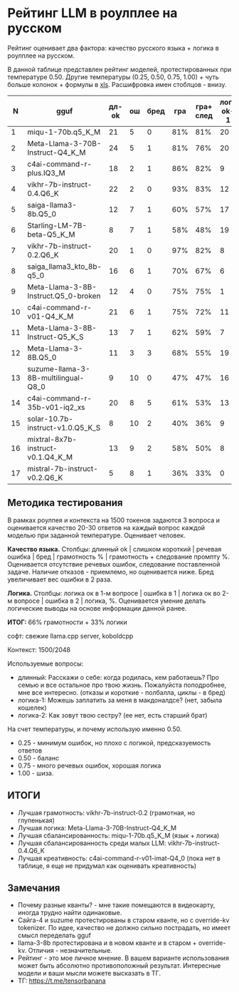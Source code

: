 ﻿# Рейтинг LLM в роулплее на русском

Рейтинг оценивает два фактора: качество русского языка + логика в роулплее на русском.

В данной таблице представлен рейтинг моделей, протестированных при температуре 0.50. Другие температуры (0.25, 0.50, 0.75, 1.00) + чуть больше колонок + формулы в [xls](https://github.com/Mozer/russian-llm-top/blob/main/%D1%80%D1%83%D1%81%D1%81%D0%BA%D0%B8%D0%B9-%D1%80%D0%B5%D0%B9%D1%82%D0%B8%D0%BD%D0%B3-llm-%D0%B2-%D1%80%D0%BE%D1%83%D0%BB%D0%BF%D0%BB%D0%B5%D0%B5.xlsx). Расшифровка имен стоблцов - внизу.


N | gguf | дл-ok | ош | бред | гра | гра+ след | лог-ok-1 | ош-1 | лог-ok-2 | ош-2 | лог | итог
--- | --- | --- | --- | --- | --- | --- | --- | --- | --- | --- | --- | ---
1 | miqu-1-70b.q5_K_M | 21 | 5 | 0 | 81% | 81% | 20 | 3 | 19 | 1 | 91% | 83%
2 | Meta-Llama-3-70B-Instruct-Q4_K_M | 24 | 5 | 1 | 81% | 76% | 20 | 0 | 20 | 0 | 100% | 83%
3 | c4ai-command-r-plus.IQ3_M | 18 | 2 | 1 | 86% | 82% | 9 | 11 | 19 | 1 | 70% | 77%
4 | vikhr-7b-instruct-0.4.Q6_K | 22 | 2 | 0 | 93% | 83% | 12 | 8 | 0 | 20 | 30% | 65%
5 | saiga-llama3-8b.Q5_0 | 12 | 7 | 1 | 60% | 57% | 17 | 3 | 13 | 7 | 75% | 62%
6 | Starling-LM-7B-beta-Q5_K_M | 8 | 7 | 1 | 58% | 48% | 19 | 1 | 17 | 3 | 90% | 61%
7 | vikhr-7b-instruct-0.2.Q6_K | 20 | 1 | 0 | 97% | 82% | 8 | 15 | 1 | 20 | 20% | 61%
8 | saiga_llama3_kto_8b-q5_0 | 16 | 6 | 1 | 70% | 67% | 6 | 14 | 14 | 6 | 50% | 61%
9 | Meta-Llama-3-8B-Instruct.Q5_0-broken | 12 | 4 | 0 | 75% | 75% | 1 | 19 | 12 | 8 | 33% | 60%
10 | c4ai-command-r-v01-Q4_K_M | 21 | 6 | 1 | 75% | 72% | 11 | 9 | 1 | 19 | 30% | 58%
11 | Meta-Llama-3-8B-Instruct-Q5_K_S | 13 | 7 | 1 | 62% | 59% | 7 | 13 | 13 | 7 | 50% | 56%
12 | Meta-Llama-3-8B.Q5_0 | 11 | 3 | 3 | 68% | 55% | 19 | 1 | 1 | 19 | 50% | 53%
13 | suzume-llama-3-8B-multilingual-Q8_0 | 9 | 10 | 0 | 47% | 47% | 16 | 4 | 6 | 14 | 55% | 49%
14 | c4ai-command-r-35b-v01-iq2_xs | 20 | 8 | 5 | 61% | 53% | 13 | 7 | 3 | 17 | 40% | 48%
15 | solar-10.7b-instruct-v1.0.Q5_K_S | 8 | 10 | 2 | 40% | 36% | 9 | 11 | 19 | 1 | 70% | 47%
16 | mixtral-8x7b-instruct-v0.1.Q4_K_M | 13 | 9 | 2 | 58% | 50% | 8 | 12 | 9 | 11 | 43% | 47%
17 | mistral-7b-instruct-v0.2.Q6_K | 5 | 8 | 1 | 36% | 33% | 0 | 20 | 13 | 7 | 33% | 33%

## Методика тестирования
В рамках роулпея и контекста на 1500 токенов задаются 3 вопроса и оценивается качество 20-30 ответов на каждый вопрос каждой моделью при заданной температуре. Оценивает человек.

**Качество языка.** Столбцы: длинный ok | слишком короткий | речевая ошибка | бред | грамотность % | грамотность + следование промпту %. Оценивается отсутствие речевых ошибок, следование поставленной задаче. Наличие отказов - приемлемо, но оценивается ниже. Бред увеличивает вес ошибки в 2 раза.

**Логика.** Столбцы: логика ок в 1-м вопросе | ошибка в 1 | логика ок во 2-м вопросе | ошибка в 2 | логика, %. Оценивается умение делать логические выводы на основе информации данной ранее.

**ИТОГ:** 66% грамотности + 33% логики

софт: свежие llama.cpp server, koboldcpp

Контекст: 1500/2048

Используемые вопросы:
- длинный: Расскажи о себе: когда родилась, кем работаешь? Про семью и все остальное про твою жизнь. Пожалуйста поподробнее, мне все интересно. (отказы и короткие - полбалла, циклы - в бред)
- логика-1:	Можешь заплатить за меня в макдоналдсе? (нет, забыла кошелек)
- логика-2:	Как зовут твою сестру? (ее нет, есть старший брат)

На счет температуры, и почему использую именно 0.50.
- 0.25 - минимум ошибок, но плохо с логикой, предсказуемость ответов
- 0.50 - баланс
- 0.75 - много речевых ошибок, хорошая логика
- 1.00 - шиза.

## ИТОГИ

- Лучшая грамотность: vikhr-7b-instruct-0.2 (грамотная, но глупенькая)
- Лучшая логика: Meta-Llama-3-70B-Instruct-Q4_K_M
- Лучшая сбалансированность: miqu-1-70b.q5_K_M (язык + логика)
- Лучшая сбалансированность среди малых LLM: vikhr-7b-instruct-0.4.Q6_K
- Лучшая креативность: c4ai-command-r-v01-imat-Q4_0 (пока нет в таблице, я еще не придумал как оценивать креативность)

## Замечания

- Почему разные кванты? - мне такие помещаются в видеокарту, иногда трудно найти одинаковые.
- Сайга-4 и suzume протестированы в старом кванте, но с override-kv tokenizer. По идее, качество не должно сильно пострадать, но имеет смысл переделать gguf
- llama-3-8b протестирована и в новом кванте и в старом + override-kv. Отличия - незначительные.
- Рейтинг - это мое личное мнение. В вашем варианте использования может быть абсолютно противоположный результат. Интересные модели и ваши мысли можете высказать в ТГ.
- ТГ: https://t.me/tensorbanana